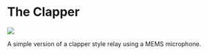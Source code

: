 # The Clapper

<!-- ![alt text](/../master/images/clapper.jpg?raw=true "The clapper circuit") -->

<img src="/../master/images/clapper.jpg?raw=true"/>

A simple version of a clapper style relay using a MEMS microphone.